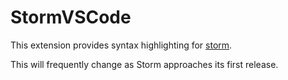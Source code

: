 # StormVSCode

This extension provides syntax highlighting for [storm](https://github.com/ethanonstott/Storm).

This will frequently change as Storm approaches its first release.
